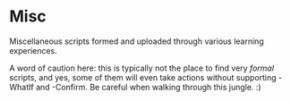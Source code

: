 # Misc
Miscellaneous scripts formed and uploaded through various learning experiences.

A word of caution here: this is typically not the place to find very *formal* scripts, and yes, some of them will even take actions without supporting -WhatIf and -Confirm.
Be careful when walking through this jungle. :)
